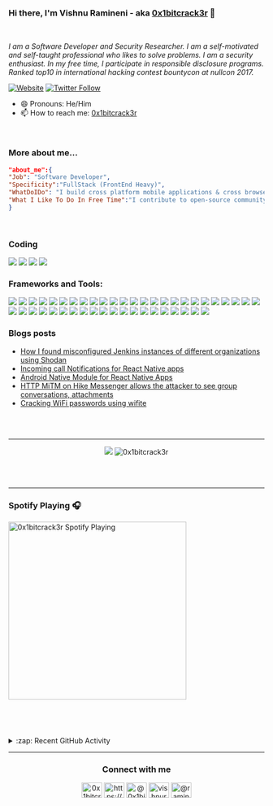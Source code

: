 ### Hi there, I'm Vishnu Ramineni - aka [0x1bitcrack3r](https://0x1bitcrack3r.me) 👋

<br/>

<p><em>I am a Software Developer and Security Researcher. I am a self-motivated and self-taught professional who likes to solve problems. I am a security enthusiast. In my free time, I participate in responsible disclosure programs. Ranked top10 in international hacking contest bountycon at nullcon 2017.
</em>

[![Website](https://img.shields.io/website?label=0x1bitcrack3r.me&style=for-the-badge&url=https%3A%2F%2F0x1bitcrack3r.me)](https://0x1bitcrack3r.me)
[![Twitter Follow](https://img.shields.io/twitter/follow/0x1bitcrack3r?color=1DA1F2&logo=twitter&style=for-the-badge)](https://twitter.com/intent/follow?original_referer=https%3A%2F%2Fgithub.com%2F0x1bitcrack3r&screen_name=0x1bitcrack3r)

</p>

- 😄 Pronouns: He/Him
- 📫 How to reach me: [0x1bitcrack3r](mailto:0x1bitcrack3r@gmail.com)

<br>

### More about me...

```json
"about_me":{
"Job": "Software Developer",
"Specificity":"FullStack (FrontEnd Heavy)",
"WhatDoIDo": "I build cross platform mobile applications & cross browser web applications",
"What I Like To Do In Free Time":"I contribute to open-source community, hacking web & mobile apps, riding and swimming"
}
```

<br />

### Coding

<img src="https://img.shields.io/badge/Language-JavaScript-informational?style=flat&logo=javascript&logoColor=white&color=42bc2a"/> <img src="https://img.shields.io/badge/Language-Java-informational?style=flat&logo=java&logoColor=white&color=42bc2a"/> <img src="https://img.shields.io/badge/Language-Python-informational?style=flat&logo=python&logoColor=white&color=42bc2a"/> <img src="https://img.shields.io/badge/Language-Shell-informational?style=flat&logo=gnu-bash&logoColor=white&color=42bc2a"/>

### Frameworks and Tools:

<img
src="https://img.shields.io/badge/Framework-ReactNative-informational?style=flat&logo=react&logoColor=white&color=42bc2a"/> <img
src="https://img.shields.io/badge/Framework-React-informational?style=flat&logo=react&logoColor=white&color=42bc2a"/> <img
src="https://img.shields.io/badge/OS-Android-informational?style=flat&logo=android&logoColor=white&color=42bc2a"/> <img
src="https://img.shields.io/badge/OS-iOS-informational?style=flat&logo=ios&logoColor=white&color=42bc2a"/> <img src="https://img.shields.io/badge/IDE-VisualStudioCode-informational?style=flat&logo=visual-studio-code&logoColor=white&color=42bc2a"/> <img src="https://img.shields.io/badge/IDE-AndroidStudio-informational?style=flat&logo=android-studio&logoColor=white&color=42bc2a"/> <img src="https://img.shields.io/badge/IDE-XCode-informational?style=flat&logo=xcode&logoColor=white&color=42bc2a"/> <img src="https://img.shields.io/badge/Service-GraphQL-informational?style=flat&logo=graphql&logoColor=white&color=42bc2a"/> <img src="https://img.shields.io/badge/Coding-NodeJS-informational?style=flat&logo=node.js&logoColor=white&color=42bc2a"/> <img src="https://img.shields.io/badge/Coding-Gatsby-informational?style=flat&logo=gatsby&logoColor=white&color=42bc2a"/> <img src="https://img.shields.io/badge/Workflow-Gulp-informational?style=flat&logo=gulp&logoColor=white&color=42bc2a"/> <img src="https://img.shields.io/badge/TransCompile-Babel-informational?style=flat&logo=babel&logoColor=white&color=42bc2a"/> <img src="https://img.shields.io/badge/DB-MongoDB-informational?style=flat&logo=mongodb&logoColor=white&color=42bc2a"/> <img src="https://img.shields.io/badge/Coding-SaSS-informational?style=flat&logo=sass&logoColor=white&color=42bc2a"/> <img src="https://img.shields.io/badge/Coding-HTML5-informational?style=flat&logo=html5&logoColor=white&color=42bc2a"/> <img src="https://img.shields.io/badge/Coding-CSS3-informational?style=flat&logo=css3&logoColor=white&color=42bc2a"/> <img src="https://img.shields.io/badge/Coding-ExpressJS-informational?style=flat&logo=express-dot-js&logoColor=white&color=42bc2a"/> <img src="https://img.shields.io/badge/Packaging-NPM-informational?style=flat&logo=npm&logoColor=white&color=42bc2a"/> <img src="https://img.shields.io/badge/Backend-ElasticSearch-informational?style=flat&logo=elasticsearch&logoColor=white&color=42bc2a"/> <img src="https://img.shields.io/badge/Backend-JWT-informational?style=flat&logo=json-web-tokens&logoColor=white&color=42bc2a"/> <img src="https://img.shields.io/badge/DevOps-CircleCI-informational?style=flat&logo=circleci&logoColor=white&color=42bc2a"/> <img src="https://img.shields.io/badge/DevOps-TravisCI-informational?style=flat&logo=travis-ci&logoColor=white&color=42bc2a"/> <img src="https://img.shields.io/badge/DevOps-CodeClimate-informational?style=flat&logo=code-climate&logoColor=white&color=42bc2a"/> <img src="https://img.shields.io/badge/DevOps-Kibana-informational?style=flat&logo=kibana&logoColor=white&color=42bc2a"/> <img src="https://img.shields.io/badge/DevOps-Bitrise-informational?style=flat&logo=bitrise&logoColor=white&color=42bc2a"/> <img src="https://img.shields.io/badge/DevOps-Docker-informational?style=flat&logo=docker&logoColor=white&color=42bc2a"/> <img src="https://img.shields.io/badge/DevOps-Jenkins-informational?style=flat&logo=jenkins&logoColor=white&color=42bc2a"/> <img src="https://img.shields.io/badge/DevOps-aws-informational?style=flat&logo=amazon-aws&logoColor=white&color=42bc2a"/> <img src="https://img.shields.io/badge/DevOps-CodeShip-informational?style=flat&logo=codeship&logoColor=white&color=42bc2a"/> <img src="https://img.shields.io/badge/Tool-Postman-informational?style=flat&logo=postman&logoColor=white&color=42bc2a"/> <img src="https://img.shields.io/badge/Packaging-Gradle-informational?style=flat&logo=gradle&logoColor=white&color=42bc2a"/> <img src="https://img.shields.io/badge/Bundler-WebPack-informational?style=flat&logo=webpack&logoColor=white&color=42bc2a"/> <img src="https://img.shields.io/badge/Tool-Storybook-informational?style=flat&logo=storybook&logoColor=white&color=42bc2a"/> <img src="https://img.shields.io/badge/Coding-StyledComponents-informational?style=flat&logo=styled-components&logoColor=white&color=42bc2a"/> <img src="https://img.shields.io/badge/StateManagement-Redux-informational?style=flat&logo=redux&logoColor=white&color=42bc2a"/> <img src="https://img.shields.io/badge/StateManagement-MobX-informational?style=flat&logo=mobx&logoColor=white&color=42bc2a"/> <img src="https://img.shields.io/badge/ClientServer-Apollo-informational?style=flat&logo=apollo-graphql&logoColor=white&color=42bc2a"/> <img src="https://img.shields.io/badge/Artifactory-JFrog-informational?style=flat&logo=jfrog&logoColor=white&color=42bc2a"/> <img src="https://img.shields.io/badge/Testing-Jest-informational?style=flat&logo=jest&logoColor=white&color=42bc2a"/> <img src="https://img.shields.io/badge/Testing-Mocha-informational?style=flat&logo=mocha&logoColor=white&color=42bc2a"/> <img src="https://img.shields.io/badge/Testing-Detox-informational?style=flat&logo=detox&logoColor=white&color=42bc2a"/> <img src="https://img.shields.io/badge/Testing-Appium-informational?style=flat&logo=appium&logoColor=white&color=42bc2a"/> <img src="https://img.shields.io/badge/Tool-WireShark-informational?style=flat&logo=wireshark&logoColor=white&color=42bc2a"/> <img src="https://img.shields.io/badge/Tool-Bro-informational?style=flat&logo=bro&logoColor=white&color=42bc2a"/> <img src="https://img.shields.io/badge/Tool-BurpSuite-informational?style=flat&logo=burpsuite&logoColor=white&color=42bc2a"/>

### Blogs posts

<!-- BLOG-POST-LIST:START -->
- [How I found misconfigured Jenkins instances  of different organizations using Shodan](https://medium.com/@0x1bitcrack3r/how-i-found-misconfigured-jenkins-instances-of-different-organizations-using-shodan-9837088f4ec7?source=rss-4e69df28b516------2)
- [Incoming call Notifications for React Native apps](https://medium.com/@0x1bitcrack3r/incoming-call-notifications-for-react-native-apps-ef4725702401?source=rss-4e69df28b516------2)
- [Android Native Module for React Native Apps](https://medium.com/@0x1bitcrack3r/android-native-module-for-react-native-apps-94bf4cdb3a5d?source=rss-4e69df28b516------2)
- [HTTP MiTM on Hike Messenger allows the attacker to see group conversations, attachments](https://medium.com/@0x1bitcrack3r/http-mitm-on-hike-messenger-allows-the-attacker-to-see-group-conversations-attachments-35f6d9817173?source=rss-4e69df28b516------2)
- [Cracking WiFi passwords using wifite](https://medium.com/@0x1bitcrack3r/cracking-wifi-passwords-using-wifite-955d93eff2bc?source=rss-4e69df28b516------2)
<!-- BLOG-POST-LIST:END -->

<br/>
<br/>

---

<p align="center" >
<img src="https://github-readme-stats.vercel.app/api?username=0x1bitcrack3r&show_icons=true&theme=merko" >
<img src="https://github-readme-stats.vercel.app/api/top-langs/?username=0x1bitcrack3r&layout=compact&show_icons=true&theme=merko&hide_title=true" alt="0x1bitcrack3r"/>
</p>
<br/>
<br/>

---

### Spotify Playing 🎧

[<img src="https://spotify-now-playing-0x1bitcrack3r.vercel.app/api/spotify" alt="0x1bitcrack3r Spotify Playing" width="350" />](https://open.spotify.com/user/dl857udr1u1mxswiaye590z0t)

## <br/>

<details>
  <summary>:zap: Recent GitHub Activity</summary>
  
<!--START_SECTION:activity-->
1. 🗣 Commented on [#139](https://github.com/react-native-geolocation/react-native-geolocation/issues/139) in [react-native-geolocation/react-native-geolocation](https://github.com/react-native-geolocation/react-native-geolocation)
2. 🗣 Commented on [#139](https://github.com/react-native-geolocation/react-native-geolocation/issues/139) in [react-native-geolocation/react-native-geolocation](https://github.com/react-native-geolocation/react-native-geolocation)
<!--END_SECTION:activity-->

</details>

---

<h3 align="center">Connect with me</h3>
<p align="center">
<a href="https://twitter.com/0x1bitcrack3r" target="blank"><img align="center" src="https://cdn.jsdelivr.net/npm/simple-icons@3.0.1/icons/twitter.svg" alt="0x1bitcrack3r" height="30" width="40" /></a>
<a href="https://www.linkedin.com/in/vishnu-ramineni-7a581383/" target="blank"><img align="center" src="https://cdn.jsdelivr.net/npm/simple-icons@3.0.1/icons/linkedin.svg" alt="https://www.linkedin.com/in/vishnu-ramineni-7a581383/" height="30" width="40" /></a>
<a href="https://medium.com/@0x1bitcrack3r" target="blank"><img align="center" src="https://cdn.jsdelivr.net/npm/simple-icons@3.0.1/icons/medium.svg" alt="@0x1bitcrack3r" height="30" width="40" /></a>
<a href="https://www.hackerrank.com/vishnuramineni" target="blank"><img align="center" src="https://cdn.jsdelivr.net/npm/simple-icons@3.0.1/icons/hackerrank.svg" alt="vishnuramineni" height="30" width="40" /></a>
<a href="https://www.hackerearth.com/@raminenivishnu" target="blank"><img align="center" src="https://cdn.jsdelivr.net/npm/simple-icons@3.0.1/icons/hackerearth.svg" alt="@raminenivishnu" height="30" width="40" /></a>
</p>
